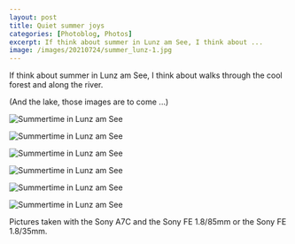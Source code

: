 ```yaml
---
layout: post
title: Quiet summer joys
categories: [Photoblog, Photos]
excerpt: If think about summer in Lunz am See, I think about ...
image: /images/20210724/summer_lunz-1.jpg
---
```


If think about summer in Lunz am See, I think about walks through the cool forest and along the river.

(And the lake, those images are to come ...)

![Summertime in Lunz am See](../images/20210724/summer_lunz-1.jpg)

![Summertime in Lunz am See](../images/20210724/summer_lunz-2.jpg)

![Summertime in Lunz am See](../images/20210724/summer_lunz-3.jpg)

![Summertime in Lunz am See](../images/20210724/summer_lunz-4.jpg)

![Summertime in Lunz am See](../images/20210724/summer_lunz-5.jpg)

![Summertime in Lunz am See](../images/20210724/summer_lunz-6.jpg)


Pictures taken with the Sony A7C and the Sony FE 1.8/85mm or the Sony FE 1.8/35mm.
